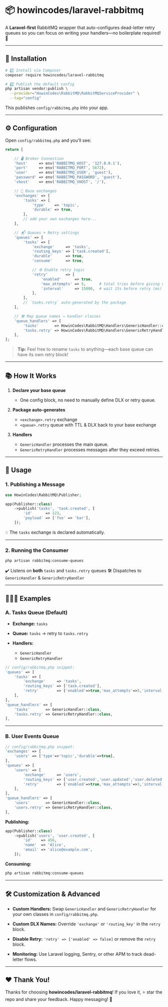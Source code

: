 
# 📦 howincodes/laravel-rabbitmq

A **Laravel-first** RabbitMQ wrapper that auto-configures dead-letter retry queues so you can focus on writing your handlers—no boilerplate required! 🎉

---

## 🚀 Installation

```bash
# 1️⃣ Install via Composer
composer require howincodes/laravel-rabbitmq

# 2️⃣ Publish the default config
php artisan vendor:publish \
  --provider="HowinCodes\RabbitMQ\RabbitMQServiceProvider" \
  --tag="config"
````

This publishes `config/rabbitmq.php` into your app.

---

## ⚙️ Configuration

Open `config/rabbitmq.php` and you’ll see:

```php
return [

    // 🖥️ Broker Connection
    'host'     => env('RABBITMQ_HOST', '127.0.0.1'),
    'port'     => env('RABBITMQ_PORT', 5672),
    'user'     => env('RABBITMQ_USER', 'guest'),
    'password' => env('RABBITMQ_PASSWORD', 'guest'),
    'vhost'    => env('RABBITMQ_VHOST', '/'),

    // 🔄 Base exchanges
    'exchanges' => [
        'tasks' => [
            'type'    => 'topic',
            'durable' => true,
        ],
        // add your own exchanges here...
    ],

    // 📬 Queues + Retry settings
    'queues' => [
        'tasks' => [
            'exchange'     => 'tasks',
            'routing_keys' => ['task.created'],
            'durable'      => true,
            'consume'      => true,

            // ⚙️ Enable retry logic
            'retry'        => [
                'enabled'      => true,
                'max_attempts' => 5,      # total tries before giving up
                'interval'     => 15000,  # wait 15s before retry (ms)
            ],
        ],
        // `tasks.retry` auto-generated by the package
    ],

    // 🛠️ Map queue names → handler classes
    'queue_handlers' => [
        'tasks'       => HowinCodes\RabbitMQ\Handlers\GenericHandler::class,
        'tasks.retry' => HowinCodes\RabbitMQ\Handlers\GenericRetryHandler::class,
    ],
];
```

> **Tip:**
> Feel free to rename `tasks` to anything—each base queue can have its own retry block!

---

## 📚 How It Works

1. **Declare your base queue**

   * One config block, no need to manually define DLX or retry queue.
2. **Package auto-generates**

   * `<exchange>.retry` exchange
   * `<queue>.retry` queue with TTL & DLX back to your base exchange
3. **Handlers**

   * `GenericHandler` processes the main queue.
   * `GenericRetryHandler` processes messages after they exceed retries.

---

## 🎨 Usage

### 1. Publishing a Message

```php
use HowinCodes\RabbitMQ\Publisher;

app(Publisher::class)
    ->publish('tasks', 'task.created', [
        'id'      => 123,
        'payload' => ['foo' => 'bar'],
    ]);
```

💡 The `tasks` exchange is declared automatically.

---

### 2. Running the Consumer

```bash
php artisan rabbitmq:consume-queues
```

✔️ Listens on **both** `tasks` and `tasks.retry` queues
🛠️ Dispatches to `GenericHandler` & `GenericRetryHandler`

---

## 🧑‍🤝‍🧑 Examples

### A. Tasks Queue (Default)

* **Exchange:** `tasks`
* **Queue:** `tasks` → retry to `tasks.retry`
* **Handlers:**

  * `GenericHandler`
  * `GenericRetryHandler`

```php
// config/rabbitmq.php snippet:
'queues' => [
    'tasks' => [
        'exchange'     => 'tasks',
        'routing_keys' => ['task.created'],
        'retry'        => ['enabled'=>true,'max_attempts'=>5,'interval'=>15000],
    ],
],
'queue_handlers' => [
    'tasks'       => GenericHandler::class,
    'tasks.retry' => GenericRetryHandler::class,
],
```

---

### B. User Events Queue

```php
// config/rabbitmq.php snippet:
'exchanges' => [
    'users' => ['type'=>'topic','durable'=>true],
],
'queues' => [
    'users' => [
        'exchange'     => 'users',
        'routing_keys' => ['user.created','user.updated','user.deleted'],
        'retry'        => ['enabled'=>true,'max_attempts'=>3,'interval'=>10000],
    ],
],
'queue_handlers' => [
    'users'       => GenericHandler::class,
    'users.retry' => GenericRetryHandler::class,
],
```

**Publishing:**

```php
app(Publisher::class)
    ->publish('users', 'user.created', [
        'id'    => 456,
        'name'  => 'Alice',
        'email' => 'alice@example.com',
    ]);
```

**Consuming:**

```bash
php artisan rabbitmq:consume-queues
```

---

## 🛠️ Customization & Advanced

* **Custom Handlers:**
  Swap `GenericHandler` and `GenericRetryHandler` for your own classes in `config/rabbitmq.php`.

* **Custom DLX Names:**
  Override `'exchange'` or `'routing_key'` in the `retry` block.

* **Disable Retry:**
  `'retry' => ['enabled' => false]` or remove the `retry` block.

* **Monitoring:**
  Use Laravel logging, Sentry, or other APM to track dead-letter flows.

---

## ❤️ Thank You!

Thanks for choosing **howincodes/laravel-rabbitmq**!
If you love it, ⭐ star the repo and share your feedback.
Happy messaging! 🚀
